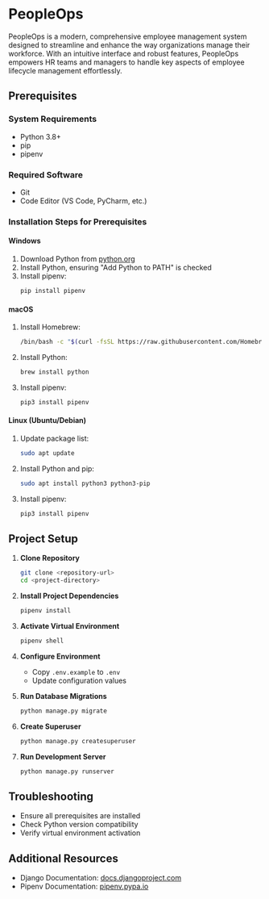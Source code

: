 # PeopleOps
PeopleOps is a modern, comprehensive employee management system designed to streamline and enhance the way organizations manage their workforce. With an intuitive interface and robust features, PeopleOps empowers HR teams and managers to handle key aspects of employee lifecycle management effortlessly.

## Prerequisites

### System Requirements
- Python 3.8+
- pip
- pipenv

### Required Software
- Git
- Code Editor (VS Code, PyCharm, etc.)

### Installation Steps for Prerequisites

#### Windows
1. Download Python from [python.org](https://www.python.org/downloads/)
2. Install Python, ensuring "Add Python to PATH" is checked
3. Install pipenv:
   ```bash
   pip install pipenv
   ```

#### macOS
1. Install Homebrew:
   ```bash
   /bin/bash -c "$(curl -fsSL https://raw.githubusercontent.com/Homebrew/install/HEAD/install.sh)"
   ```
2. Install Python:
   ```bash
   brew install python
   ```
3. Install pipenv:
   ```bash
   pip3 install pipenv
   ```

#### Linux (Ubuntu/Debian)
1. Update package list:
   ```bash
   sudo apt update
   ```
2. Install Python and pip:
   ```bash
   sudo apt install python3 python3-pip
   ```
3. Install pipenv:
   ```bash
   pip3 install pipenv
   ```

## Project Setup

1. **Clone Repository**
   ```bash
   git clone <repository-url>
   cd <project-directory>
   ```

2. **Install Project Dependencies**
   ```bash
   pipenv install
   ```

3. **Activate Virtual Environment**
   ```bash
   pipenv shell
   ```

4. **Configure Environment**
   - Copy `.env.example` to `.env`
   - Update configuration values

5. **Run Database Migrations**
   ```bash
   python manage.py migrate
   ```

6. **Create Superuser**
   ```bash
   python manage.py createsuperuser
   ```

7. **Run Development Server**
   ```bash
   python manage.py runserver
   ```

## Troubleshooting
- Ensure all prerequisites are installed
- Check Python version compatibility
- Verify virtual environment activation

## Additional Resources
- Django Documentation: [docs.djangoproject.com](https://docs.djangoproject.com/)
- Pipenv Documentation: [pipenv.pypa.io](https://pipenv.pypa.io/)